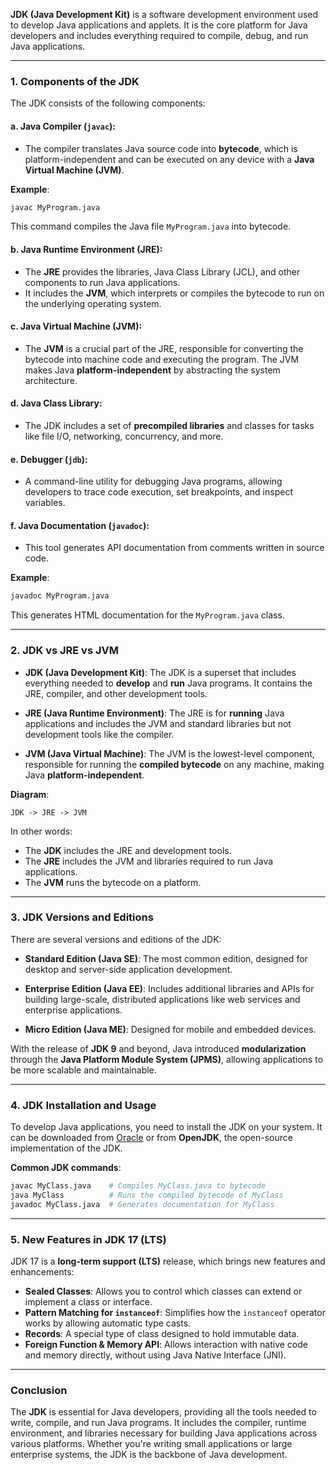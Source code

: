 **JDK (Java Development Kit)** is a software development environment used to develop Java applications and applets. It is the core platform for Java developers and includes everything required to compile, debug, and run Java applications.

---

### 1. **Components of the JDK**

The JDK consists of the following components:

#### a. **Java Compiler (`javac`)**:
- The compiler translates Java source code into **bytecode**, which is platform-independent and can be executed on any device with a **Java Virtual Machine (JVM)**.
  
**Example**:
```bash
javac MyProgram.java
```
This command compiles the Java file `MyProgram.java` into bytecode.

#### b. **Java Runtime Environment (JRE)**:
- The **JRE** provides the libraries, Java Class Library (JCL), and other components to run Java applications.
- It includes the **JVM**, which interprets or compiles the bytecode to run on the underlying operating system.

#### c. **Java Virtual Machine (JVM)**:
- The **JVM** is a crucial part of the JRE, responsible for converting the bytecode into machine code and executing the program. The JVM makes Java **platform-independent** by abstracting the system architecture.

#### d. **Java Class Library**:
- The JDK includes a set of **precompiled libraries** and classes for tasks like file I/O, networking, concurrency, and more.

#### e. **Debugger (`jdb`)**:
- A command-line utility for debugging Java programs, allowing developers to trace code execution, set breakpoints, and inspect variables.

#### f. **Java Documentation (`javadoc`)**:
- This tool generates API documentation from comments written in source code.

**Example**:
```bash
javadoc MyProgram.java
```
This generates HTML documentation for the `MyProgram.java` class.

---

### 2. **JDK vs JRE vs JVM**

- **JDK (Java Development Kit)**: The JDK is a superset that includes everything needed to **develop** and **run** Java programs. It contains the JRE, compiler, and other development tools.
  
- **JRE (Java Runtime Environment)**: The JRE is for **running** Java applications and includes the JVM and standard libraries but not development tools like the compiler.

- **JVM (Java Virtual Machine)**: The JVM is the lowest-level component, responsible for running the **compiled bytecode** on any machine, making Java **platform-independent**.

**Diagram**:
```
JDK -> JRE -> JVM
```
In other words:
- The **JDK** includes the JRE and development tools.
- The **JRE** includes the JVM and libraries required to run Java applications.
- The **JVM** runs the bytecode on a platform.

---

### 3. **JDK Versions and Editions**

There are several versions and editions of the JDK:

- **Standard Edition (Java SE)**: The most common edition, designed for desktop and server-side application development.
  
- **Enterprise Edition (Java EE)**: Includes additional libraries and APIs for building large-scale, distributed applications like web services and enterprise applications.

- **Micro Edition (Java ME)**: Designed for mobile and embedded devices.

With the release of **JDK 9** and beyond, Java introduced **modularization** through the **Java Platform Module System (JPMS)**, allowing applications to be more scalable and maintainable.

---

### 4. **JDK Installation and Usage**

To develop Java applications, you need to install the JDK on your system. It can be downloaded from [Oracle](https://www.oracle.com/java/technologies/javase-downloads.html) or from **OpenJDK**, the open-source implementation of the JDK.

**Common JDK commands**:
```bash
javac MyClass.java    # Compiles MyClass.java to bytecode
java MyClass          # Runs the compiled bytecode of MyClass
javadoc MyClass.java  # Generates documentation for MyClass
```

---

### 5. **New Features in JDK 17 (LTS)**

JDK 17 is a **long-term support (LTS)** release, which brings new features and enhancements:

- **Sealed Classes**: Allows you to control which classes can extend or implement a class or interface.
- **Pattern Matching for `instanceof`**: Simplifies how the `instanceof` operator works by allowing automatic type casts.
- **Records**: A special type of class designed to hold immutable data.
- **Foreign Function & Memory API**: Allows interaction with native code and memory directly, without using Java Native Interface (JNI).

---

### Conclusion

The **JDK** is essential for Java developers, providing all the tools needed to write, compile, and run Java programs. It includes the compiler, runtime environment, and libraries necessary for building Java applications across various platforms. Whether you're writing small applications or large enterprise systems, the JDK is the backbone of Java development.